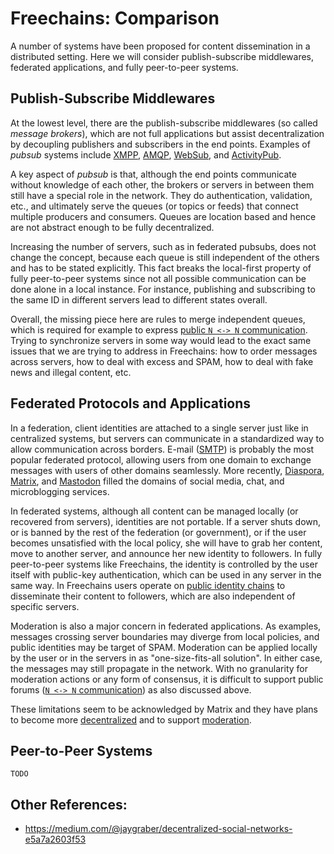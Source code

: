 # Freechains: Comparison

<!--
- Two main contributions:
    - communication patterns with same API
    - reputation system
-->

A number of systems have been proposed for content dissemination in a
distributed setting.
Here we will consider publish-subscribe middlewares, federated applications,
and fully peer-to-peer systems.

## Publish-Subscribe Middlewares

At the lowest level, there are the publish-subscribe middlewares (so called
*message brokers*), which are not full applications but assist decentralization
by decoupling publishers and subscribers in the end points.
Examples of *pubsub* systems include
    [XMPP](https://en.wikipedia.org/wiki/XMPP),
    [AMQP](https://en.wikipedia.org/wiki/Advanced_Message_Queuing_Protocol),
    [WebSub](https://en.wikipedia.org/wiki/WebSub), and
    [ActivityPub](https://en.wikipedia.org/wiki/ActivityPub).

A key aspect of *pubsub* is that, although the end points communicate without
knowledge of each other, the brokers or servers in between them still have a
special role in the network.
They do authentication, validation, etc., and ultimately serve the queues (or
topics or feeds) that connect multiple producers and consumers.
Queues are location based and hence are not abstract enough to be fully
decentralized.

Increasing the number of servers, such as in federated pubsubs, does not change
the concept, because each queue is still independent of the others and has to
be stated explicitly.
This fact breaks the local-first property of fully peer-to-peer systems since
not all possible communication can be done alone in a local instance.
For instance, publishing and subscribing to the same ID in different servers
lead to different states overall.

Overall, the missing piece here are rules to merge independent queues, which is
required for example to express
[public `N <-> N` communication](chains.md#public-forum-chain).
Trying to synchronize servers in some way would lead to the exact same issues
that we are trying to address in Freechains: how to order messages across
servers, how to deal with excess and SPAM, how to deal with fake news and
illegal content, etc.

## Federated Protocols and Applications

In a federation, client identities are attached to a single server just like in
centralized systems, but servers can communicate in a standardized way to allow
communication across borders.
E-mail ([SMTP](https://en.wikipedia.org/wiki/Simple_Mail_Transfer_Protocol)) is
probably the most popular federated protocol, allowing users from one domain to
exchange messages with users of other domains seamlessly.
More recently,
    [Diaspora](https://en.wikipedia.org/wiki/Diaspora_(social_network)),
    [Matrix](https://en.wikipedia.org/wiki/Matrix_(protocol)), and
    [Mastodon](https://en.wikipedia.org/wiki/Mastodon_(software))
    filled the domains of social media, chat, and microblogging services.

In federated systems, although all content can be managed locally (or recovered
from servers), identities are not portable.
If a server shuts down, or is banned by the rest of the federation (or
government), or if the user becomes unsatisfied with the local policy, she will
have to grab her content, move to another server, and announce her new identity
to followers.
In fully peer-to-peer systems like Freechains, the identity is controlled by
the user itself with public-key authentication, which can be used in any server
in the same way.
In Freechains users operate on [public identity chains](chains.md#public-identity-chain)
to disseminate their content to followers, which are also independent of
specific servers.

Moderation is also a major concern in federated applications.
As examples, messages crossing server boundaries may diverge from local
policies, and public identities may be target of SPAM.
Moderation can be applied locally by the user or in the servers in as
"one-size-fits-all solution".
In either case, the messages may still propagate in the network.
With no granularity for moderation actions or any form of consensus, it is
difficult to support public forums
([`N <-> N` communication](chains.md#public-forum-chain)) as also discussed
above.

These limitations seem to be acknowledged by Matrix and they have plans to
become more
    [decentralized](https://fosdem.org/2020/schedule/event/dip_p2p_matrix/)
and to support
    [moderation](https://matrix.org/docs/guides/moderation).

<!--
- abrubt policy changes since, although inter-communication follows a standard protocol
client-server are always under control of the server
    - an example in e-mail require auth in SMTP
-->

## Peer-to-Peer Systems

`TODO`

<!--
    - Structured Topology
    - Unstructured Topology

- Aether

a kind of proof of work
carefully thought to not receive a dislike
one could argue that a bot could pass this test
ok, as long as it contributes to the chain, no problem if a bot or human
turing test
-->

<!--
- https://github.com/w3c/activitypub/issues/328

https://news.ycombinator.com/item?id=17693565
 Yes but it unfortunatly completly ignores the topic of spam and moderation. So we will have another 10 years of experimenting at the expense of the users and the standard. And we may end up with some centralisation again like with email.
Still a great tech though. I just wish the authors would think about IRL and not just assume a perfect sphere in a frictionless vaccum.
-->

<!--
https://schub.wtf/blog/2019/01/13/activitypub-final-thoughts-one-year-later.html?utm_campaign=Real-time&utm_medium=email&utm_source=ProcessOne%20newsletter

What ActivityPub is
One of the most common misunderstandings about ActivityPub I see starts at the very simple question of what ActivityPub is, and what the SocialWG wanted it to be. To answer that, we should start by looking at the Social Web Working Group Charter, which basically is the document that describes the goals of that working group:

    a common JSON-based syntax for social data, a client-side API, and a Web protocol for federating social information

So basically, they want to build two things:

    a protocol used to exchange stuff between servers, and also between servers and clients; and
    a JSON’y syntax for representing social data
-->

<!--
https://cjslep.com/c/blog/an-activitypub-philosophy
I want to give an overview of a philosophy that I’ve adopted while working on ActivityPub. Succinctly: I view ActivityPub as a transport protocol that alone is not sufficient to build an application.
-->

<!--
https://schub.wtf/blog/2018/02/01/activitypub-one-protocol-to-rule-them-all.html
The “X-Follows-Y” contact model

With all the flexibility in both ActivityPub and AcitivtyStreams, I was really surprised to see a really fixed relationship model between actors. Users follow each other. Here, this has several implications. When Bob is following Alice, Alice will send all public activities (or all activities sent to all followers) to Bob, but Bob has no obligation to return something. While this model works fine for applications like Twitter, I do not think it is a good generic solution.
-->

## Other References:

- https://medium.com/@jaygraber/decentralized-social-networks-e5a7a2603f53
